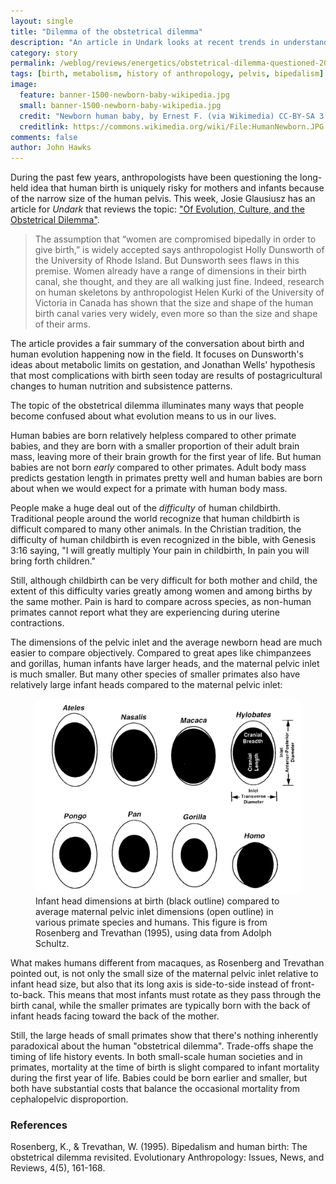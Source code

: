 ```yaml
---
layout: single
title: "Dilemma of the obstetrical dilemma"
description: "An article in Undark looks at recent trends in understanding the duration and risks of human gestation."
category: story
permalink: /weblog/reviews/energetics/obstetrical-dilemma-questioned-2017.html
tags: [birth, metabolism, history of anthropology, pelvis, bipedalism]
image:
  feature: banner-1500-newborn-baby-wikipedia.jpg
  small: banner-1500-newborn-baby-wikipedia.jpg
  credit: "Newborn human baby, by Ernest F. (via Wikimedia) CC-BY-SA 3.0"
  creditlink: https://commons.wikimedia.org/wiki/File:HumanNewborn.JPG
comments: false
author: John Hawks
---
```



During the past few years, anthropologists have been questioning the long-held idea that human birth is uniquely risky for mothers and infants because of the narrow size of the human pelvis. This week, Josie Glausiusz has an article for <em>Undark</em> that reviews the topic: <a href="https://undark.org/article/obstetrical-dilemma-hips-risk-childbirth/">"Of Evolution, Culture, and the Obstetrical Dilemma"</a>.

<blockquote>The assumption that “women are compromised bipedally in order to give birth,” is widely accepted says anthropologist Holly Dunsworth of the University of Rhode Island. But Dunsworth sees flaws in this premise. Women already have a range of dimensions in their birth canal, she thought, and they are all walking just fine. Indeed, research on human skeletons by anthropologist Helen Kurki of the University of Victoria in Canada has shown that the size and shape of the human birth canal varies very widely, even more so than the size and shape of their arms.</blockquote>

The article provides a fair summary of the conversation about birth and human evolution happening now in the field. It focuses on Dunsworth's ideas about metabolic limits on gestation, and Jonathan Wells' hypothesis that most complications with birth seen today are results of postagricultural changes to human nutrition and subsistence patterns.

The topic of the obstetrical dilemma illuminates many ways that people become confused about what evolution means to us in our lives.

Human babies are born relatively helpless compared to other primate babies, and they are born with a smaller proportion of their adult brain mass, leaving more of their brain growth for the first year of life. But human babies are not born <em>early</em> compared to other primates. Adult body mass predicts gestation length in primates pretty well and human babies are born about when we would expect for a primate with human body mass.

People make a huge deal out of the <em>difficulty</em> of human childbirth. Traditional people around the world recognize that human childbirth is difficult compared to many other animals. In the Christian tradition, the difficulty of human childbirth is even recognized in the bible, with Genesis 3:16 saying, "I will greatly multiply Your pain in childbirth, In pain you will bring forth children."

Still, although childbirth can be very difficult for both mother and child, the extent of this difficulty varies greatly among women and among births by the same mother. Pain is hard to compare across species, as non-human primates cannot report what they are experiencing during uterine contractions.

The dimensions of the pelvic inlet and the average newborn head are much easier to compare objectively. Compared to great apes like chimpanzees and gorillas, human infants have larger heads, and the maternal pelvic inlet is much smaller. But many other species of smaller primates also have relatively large infant heads compared to the maternal pelvic inlet:

<figure>
<img src="/images/birth-infant-size-rosenberg-trevathan.png" alt="Infant head size at birth compared to maternal pelvis size, from Rosenberg and Trevathan 1995" />
<figcaption>Infant head dimensions at birth (black outline) compared to average maternal pelvic inlet dimensions (open outline) in various primate species and humans. This figure is from Rosenberg and Trevathan (1995), using data from Adolph Schultz. </figcaption>
</figure>

What makes humans different from macaques, as Rosenberg and Trevathan pointed out, is not only the small size of the maternal pelvic inlet relative to infant head size, but also that its long axis is side-to-side instead of front-to-back. This means that most infants must rotate as they pass through the birth canal, while the smaller primates are typically born with the back of infant heads facing toward the back of the mother.

Still, the large heads of small primates show that there's nothing inherently paradoxical about the human "obstetrical dilemma". Trade-offs shape the timing of life history events. In both small-scale human societies and in primates, mortality at the time of birth is slight compared to infant mortality during the first year of life. Babies could be born earlier and smaller, but both have substantial costs that balance the occasional mortality from cephalopelvic disproportion.



### References

<p class="cite">Rosenberg, K., & Trevathan, W. (1995). Bipedalism and human birth: The obstetrical dilemma revisited. Evolutionary Anthropology: Issues, News, and Reviews, 4(5), 161-168.</p>




